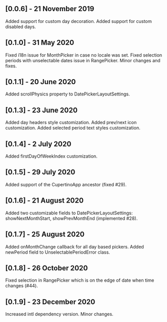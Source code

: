 ## [0.0.6] - 21 November 2019
Added support for custom day decoration.
Added support for custom disabled days.

## [0.1.0] - 31 May 2020
Fixed i18n issue for MonthPicker in case no locale was set.
Fixed selection periods with unselectable dates issue in RangePicker.
Minor changes and fixes.

## [0.1.1] - 20 June 2020
Added scrollPhysics property to DatePickerLayoutSettings.

## [0.1.3] - 23 June 2020
Added day headers style customization.
Added prev/next icon customization.
Added selected period text styles customization.

## [0.1.4] - 2 July 2020
Added firstDayOfWeekIndex customization.

## [0.1.5] - 29 July 2020
Added support of the CupertinoApp ancestor (fixed #29).

## [0.1.6] - 21 August 2020
Added two customizable fields to DatePickerLayoutSettings: showNextMonthStart, showPrevMonthEnd (implemented #28).

## [0.1.7] - 25 August 2020
Added onMonthChange callback for all day based pickers.
Added newPeriod field to UnselectablePeriodError class.

## [0.1.8] - 26 October 2020
Fixed selection in RangePicker which is on the edge of date when time changes (#44).

## [0.1.9] - 23 December 2020
Increased intl dependency version.
Minor changes.